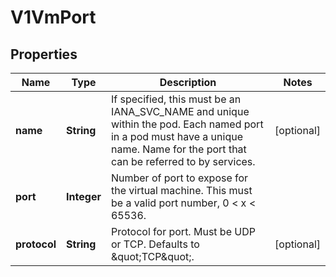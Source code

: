 # V1VmPort

## Properties
Name | Type | Description | Notes
------------ | ------------- | ------------- | -------------
**name** | **String** | If specified, this must be an IANA_SVC_NAME and unique within the pod. Each named port in a pod must have a unique name. Name for the port that can be referred to by services. |  [optional]
**port** | **Integer** | Number of port to expose for the virtual machine. This must be a valid port number, 0 &lt; x &lt; 65536. | 
**protocol** | **String** | Protocol for port. Must be UDP or TCP. Defaults to \&quot;TCP\&quot;. |  [optional]
